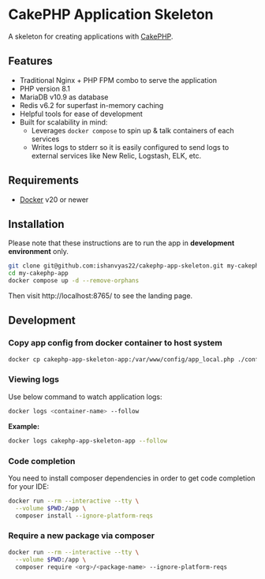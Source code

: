# CakePHP Application Skeleton

A skeleton for creating applications with [CakePHP](https://cakephp.org).

## Features
- Traditional Nginx + PHP FPM combo to serve the application
- PHP version 8.1
- MariaDB v10.9 as database
- Redis v6.2 for superfast in-memory caching
- Helpful tools for ease of development
- Built for scalability in mind:
    - Leverages `docker compose` to spin up & talk containers of each services
    - Writes logs to stderr so it is easily configured to send logs to external services like New Relic, Logstash, ELK, etc.

## Requirements

- [Docker](https://docs.docker.com/get-docker/) v20 or newer

## Installation

Please note that these instructions are to run the app in **development environment** only.

```bash
git clone git@github.com:ishanvyas22/cakephp-app-skeleton.git my-cakephp-app
cd my-cakephp-app
docker compose up -d --remove-orphans
```

Then visit http://localhost:8765/ to see the landing page.

## Development

### Copy app config from docker container to host system

```bash
docker cp cakephp-app-skeleton-app:/var/www/config/app_local.php ./config/app_local.php
```

### Viewing logs

Use below command to watch application logs:
```bash
docker logs <container-name> --follow
```

**Example:**
```bash
docker logs cakephp-app-skeleton-app --follow
```

### Code completion

You need to install composer dependencies in order to get code completion for your IDE:
```bash
docker run --rm --interactive --tty \
  --volume $PWD:/app \
  composer install --ignore-platform-reqs
```

### Require a new package via composer

```bash
docker run --rm --interactive --tty \
  --volume $PWD:/app \
  composer require <org>/<package-name> --ignore-platform-reqs
```
